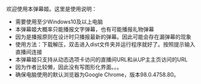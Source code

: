 欢迎使用本弹幕姬。这里是使用说明：

- 需要使用至少Windows10及以上电脑
- 本弹幕姬大概率只能播报文字弹幕，也有可能播报礼物弹幕
- 因为是播报原则在设计时只播报最新的弹幕。因此可能会存在漏弹幕的现象
- 使用方法：下载解压，双击进入dist文件夹并运行程序就好了。按照提示输入直播间连接
- 本弹幕姬只支持从动态选项卡访问的直播间URL和从UP主主页访问的URL
- 因为作者比较懒，因此没有写图形化界面。。。
- 确保电脑使用的默认浏览器为Google Chrome，版本98.0.4758.80。
